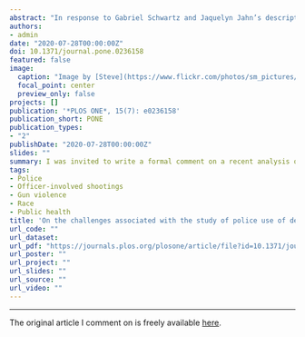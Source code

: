 ```yaml
---
abstract: "In response to Gabriel Schwartz and Jaquelyn Jahn’s descriptive study, *Mapping fatal police violence across U.S. metropolitan areas: Overall rates and racial/ethnic inequalities, 2013–2017*, I provide three reflections. First, the framing of this issue is vitally important. Second, police-involved fatalities represent a nonrandom sample of all incidents involving police use of deadly force (i.e., physical force that causes or is likely to cause death), and unfortunately, we lack comprehensive data on use of deadly force that does not result in fatalities. Finally, to make sense of who is killed by the police, researchers must also identify who was exposed to the risk of being killed by the police."
authors:
- admin
date: "2020-07-28T00:00:00Z"
doi: 10.1371/journal.pone.0236158
featured: false
image:
  caption: "Image by [Steve](https://www.flickr.com/photos/sm_pictures/) at [Flickr](https://flic.kr/p/7i3AJ)"
  focal_point: center
  preview_only: false
projects: []
publication: '*PLOS ONE*, 15(7): e0236158'
publication_short: PONE
publication_types:
- "2"
publishDate: "2020-07-28T00:00:00Z"
slides: ""
summary: I was invited to write a formal comment on a recent analysis of fatal police shootings in US MSAs.
tags:
- Police
- Officer-involved shootings
- Gun violence
- Race
- Public health
title: 'On the challenges associated with the study of police use of deadly force in the United States: A response to Schwartz & Jahn'
url_code: ""
url_dataset:
url_pdf: "https://journals.plos.org/plosone/article/file?id=10.1371/journal.pone.0236158&type=printable"
url_poster: ""
url_project: ""
url_slides: ""
url_source: ""
url_video: ""
---
```


*************

The original article I comment on is freely available [here](https://journals.plos.org/plosone/article/file?type=printable&id=10.1371/journal.pone.0229686).
